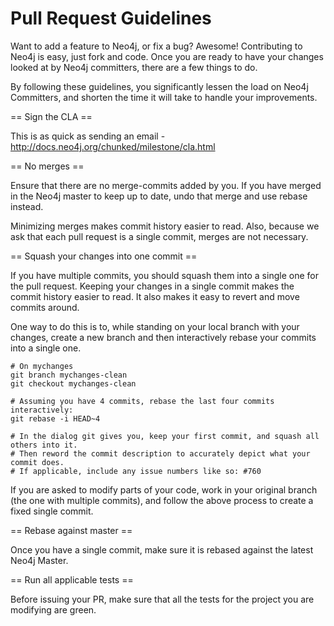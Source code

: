 # Pull Request Guidelines

Want to add a feature to Neo4j, or fix a bug? Awesome! 
Contributing to Neo4j is easy, just fork and code. 
Once you are ready to have your changes looked at by Neo4j committers, there are a few things to do.

By following these guidelines, you significantly lessen the load on Neo4j Committers, and shorten the time it will take to handle your improvements.

== Sign the CLA ==

This is as quick as sending an email - http://docs.neo4j.org/chunked/milestone/cla.html

== No merges ==

Ensure that there are no merge-commits added by you.
If you have merged in the Neo4j master to keep up to date, undo that merge and use rebase instead.

Minimizing merges makes commit history easier to read.
Also, because we ask that each pull request is a single commit, merges are not necessary.

== Squash your changes into one commit ==

If you have multiple commits, you should squash them into a single one for the pull request. 
Keeping your changes in a single commit makes the commit history easier to read. 
It also makes it easy to revert and move commits around.

One way to do this is to, while standing on your local branch with your changes, create a new branch and then interactively rebase your commits into a single one.

    # On mychanges
    git branch mychanges-clean
    git checkout mychanges-clean
    
    # Assuming you have 4 commits, rebase the last four commits interactively:
    git rebase -i HEAD~4

    # In the dialog git gives you, keep your first commit, and squash all others into it.
    # Then reword the commit description to accurately depict what your commit does.
    # If applicable, include any issue numbers like so: #760

If you are asked to modify parts of your code, work in your original branch (the one with multiple commits), and follow the above process to create a fixed single commit.

== Rebase against master ==

Once you have a single commit, make sure it is rebased against the latest Neo4j Master.

== Run all applicable tests ==

Before issuing your PR, make sure that all the tests for the project you are modifying are green.


